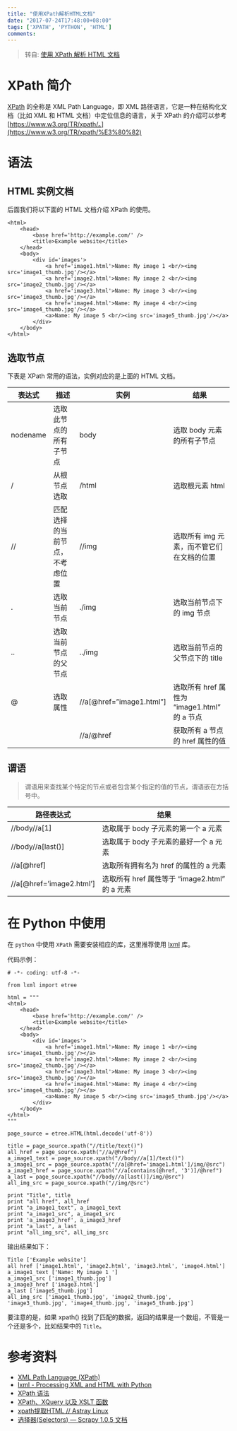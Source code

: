 ```yaml
---
title: "使用XPath解析HTML文档"
date: "2017-07-24T17:48:00+08:00"
tags: ['XPATH', 'PYTHON', 'HTML']
comments: 
---
```



> 转自: [使用 XPath 解析 HTML 文档](http://funhacks.net/2016/05/08/%E4%BD%BF%E7%94%A8XPath%E8%A7%A3%E6%9E%90HTML%E6%96%87%E6%A1%A3/)

# XPath 简介

[XPath](https://www.w3.org/TR/xpath/) 的全称是 XML Path Language，即 XML 路径语言，它是一种在结构化文档（比如 XML 和 HTML 文档）中定位信息的语言，关于 XPath 的介绍可以参考 [https://www.w3.org/TR/xpath/。](https://www.w3.org/TR/xpath/%E3%80%82)

# 语法

## HTML 实例文档

后面我们将以下面的 HTML 文档介绍 XPath 的使用。

```
<html>
    <head>
        <base href='http://example.com/' />
        <title>Example website</title>
    </head>
    <body>
        <div id='images'>
            <a href='image1.html'>Name: My image 1 <br/><img src='image1_thumb.jpg'/></a>
            <a href='image2.html'>Name: My image 2 <br/><img src='image2_thumb.jpg'/></a>
            <a href='image3.html'>Name: My image 3 <br/><img src='image3_thumb.jpg'/></a>
            <a href='image4.html'>Name: My image 4 <br/><img src='image4_thumb.jpg'/></a>
            <a>Name: My image 5 <br/><img src='image5_thumb.jpg'/></a>
        </div>
    </body>
</html>
```

## 选取节点

下表是 XPath 常用的语法，实例对应的是上面的 HTML 文档。

| 表达式      | 描述              | 实例                       | 结果                                 |
| -------- | --------------- | ------------------------ | ---------------------------------- |
| nodename | 选取此节点的所有子节点     | body                     | 选取 body 元素的所有子节点                   |
| /        | 从根节点选取          | /html                    | 选取根元素 html                         |
| //       | 匹配选择的当前节点，不考虑位置 | //img                    | 选取所有 img 元素，而不管它们在文档的位置            |
| .        | 选取当前节点          | ./img                    | 选取当前节点下的 img 节点                    |
| ..       | 选取当前节点的父节点      | ../img                   | 选取当前节点的父节点下的 title                 |
| @        | 选取属性            | //a[@href=”image1.html”] | 选取所有 href 属性为 “image1.html” 的 a 节点 |
|          |                 | //a/@href                | 获取所有 a 节点的 href 属性的值               |

## 谓语

> 谓语用来查找某个特定的节点或者包含某个指定的值的节点，谓语嵌在方括号中。

| 路径表达式                    | 结果                                  |
| ------------------------ | ----------------------------------- |
| //body//a[1]             | 选取属于 body 子元素的第一个 a 元素              |
| //body//a[last()]        | 选取属于 body 子元素的最好一个 a 元素             |
| //a[@href]               | 选取所有拥有名为 href 的属性的 a 元素             |
| //a[@href=’image2.html’] | 选取所有 href 属性等于 “image2.html” 的 a 元素 |

# 在 Python 中使用

在 `python` 中使用 `XPath` 需要安装相应的库，这里推荐使用 [lxml](http://lxml.de/) 库。

代码示例：

```
# -*- coding: utf-8 -*-

from lxml import etree

html = """
<html>
    <head>
        <base href='http://example.com/' />
        <title>Example website</title>
    </head>
    <body>
        <div id='images'>
            <a href='image1.html'>Name: My image 1 <br/><img src='image1_thumb.jpg'/></a>
            <a href='image2.html'>Name: My image 2 <br/><img src='image2_thumb.jpg'/></a>
            <a href='image3.html'>Name: My image 3 <br/><img src='image3_thumb.jpg'/></a>
            <a href='image4.html'>Name: My image 4 <br/><img src='image4_thumb.jpg'/></a>
            <a>Name: My image 5 <br/><img src='image5_thumb.jpg'/></a>
        </div>
    </body>
</html>
"""

page_source = etree.HTML(html.decode('utf-8'))

title = page_source.xpath("//title/text()")
all_href = page_source.xpath("//a/@href")
a_image1_text = page_source.xpath("//body//a[1]/text()")
a_image1_src = page_source.xpath("//a[@href='image1.html']/img/@src")
a_image3_href = page_source.xpath("//a[contains(@href, '3')]/@href")
a_last = page_source.xpath("//body//a[last()]/img/@src")
all_img_src = page_source.xpath("//img/@src")

print "Title", title
print "all href", all_href
print "a_image1_text", a_image1_text
print "a_image1_src", a_image1_src
print 'a_image3_href', a_image3_href
print "a_last", a_last
print "all_img_src", all_img_src
```

输出结果如下：

```
Title ['Example website']
all href ['image1.html', 'image2.html', 'image3.html', 'image4.html']
a_image1_text ['Name: My image 1 ']
a_image1_src ['image1_thumb.jpg']
a_image3_href ['image3.html']
a_last ['image5_thumb.jpg']
all_img_src ['image1_thumb.jpg', 'image2_thumb.jpg', 'image3_thumb.jpg', 'image4_thumb.jpg', 'image5_thumb.jpg']
```

要注意的是，如果 xpath() 找到了匹配的数据，返回的结果是一个数组，不管是一个还是多个，比如结果中的 `Title`。

# 参考资料

- [XML Path Language (XPath)](https://www.w3.org/TR/xpath/)
- [lxml - Processing XML and HTML with Python](http://lxml.de/)
- [XPath 语法](http://www.w3school.com.cn/xpath/xpath_syntax.asp)
- [XPath、XQuery 以及 XSLT 函数](http://www.w3school.com.cn/xpath/xpath_functions.asp)
- [xpath提取HTML // Astray Linux](http://astraylinux.com/2014/08/21/server-xpath-pick-html/)
- [选择器(Selectors) — Scrapy 1.0.5 文档](http://scrapy-chs.readthedocs.io/zh_CN/1.0/topics/selectors.html)